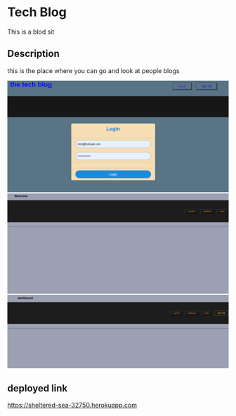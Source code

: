 # Tech Blog
This is a blod sit

## Description
this is the place where you can go and look at people blogs


![Regex](./assets/Capture.PNG)
![Regex](./assets/Capture2.PNG)
![Regex](./assets/Capture3.PNG)

## deployed link
https://sheltered-sea-32750.herokuapp.com
